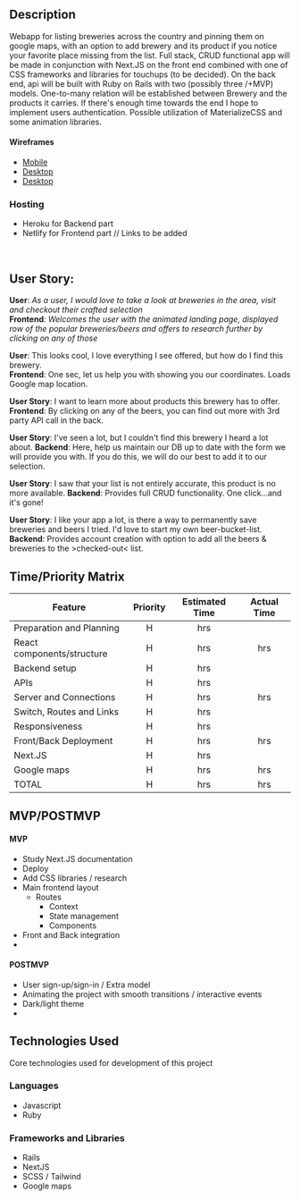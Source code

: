 ## Description

Webapp for  listing breweries across the country and pinning them on google maps, with an option to add brewery and its product if you notice your favorite place missing from the list. Full stack, CRUD functional app will be made in conjunction with Next.JS on the front end combined with one of CSS frameworks and libraries for touchups (to be decided). On the back end, api will be built with Ruby on Rails with two (possibly three /+MVP) models. One-to-many relation will be established between Brewery and the products it carries. If there's enough time towards the end I hope to implement users authentication. Possible utilization of MaterializeCSS and some animation libraries.

#### Wireframes

- [Mobile](https://i.imgur.com/3DbLlpQ.png)
- [Desktop](https://i.imgur.com/yyp9oZY.png)
- [Desktop](https://i.imgur.com/I7SZ8qh.png)


### Hosting
- Heroku for Backend part
- Netlify for Frontend part
// Links to be added
<br/>

## User Story:

**User**: *As a user, I would love to take a look at breweries in the area, visit and checkout their crafted selection*   
**Frontend**:  *Welcomes the user with the animated landing page, displayed row of the popular breweries/beers and offers to research further by clicking on any of those*  

**User**: This looks cool, I love everything I see offered, but how do I find this brewery.   
**Frontend**:  One sec, let us help you with showing you our coordinates. Loads Google map location.

**User Story**: I want to learn more about products this brewery has to offer.
**Frontend**: By clicking on any of the beers, you can find out more with 3rd party API call in the back.
 
**User Story**: I've seen a lot, but I couldn't find this brewery I heard a lot about.
**Backend**:  Here, help us maintain our DB up to date with the form we will provide you with. If you do this, we will do our best to add it to our selection.

**User Story**: I saw that your list is not entirely accurate, this product is no more available.
**Backend**:  Provides full CRUD functionality. One click...and it's gone!

**User Story**: I like your app a lot, is there a way to permanently save breweries and beers I tried. I'd love to start my own beer-bucket-list.
**Backend**:  Provides account creation with option to add all the beers & breweries to the >checked-out< list.




## Time/Priority Matrix

|  Feature  |  Priority  |  Estimated Time  |  Actual Time  |
|  ---  |  :---:  |   :---:  |  :---:  |
| Preparation and Planning | H | hrs |  |
| React components/structure | H | hrs | hrs |
| Backend setup | H | hrs |  |
| APIs | H | hrs |  |
| Server and Connections | H | hrs | hrs |
| Switch, Routes and Links | H | hrs |  |
| Responsiveness | H | hrs |  |
| Front/Back Deployment | H | hrs | hrs |
| Next.JS | H | hrs |  |
| Google maps | H | hrs | hrs|
| TOTAL | H | hrs | hrs |

  
## MVP/POSTMVP

#### MVP

- Study Next.JS documentation
- Deploy
- Add CSS libraries / research
- Main frontend layout
    - Routes
        - Context
        - State management
        - Components 
- Front and Back integration
- 

#### POSTMVP

- User sign-up/sign-in / Extra model
- Animating the project with smooth transitions / interactive events
- Dark/light theme
- 


## Technologies Used
Core technologies used for development of this project

### Languages
- Javascript
- Ruby

### Frameworks and Libraries
- Rails
- NextJS
- SCSS / Tailwind
- Google maps



